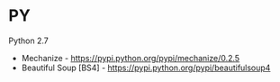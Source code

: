 PY
==
Python 2.7
- Mechanize - https://pypi.python.org/pypi/mechanize/0.2.5
- Beautiful Soup [BS4] - https://pypi.python.org/pypi/beautifulsoup4

